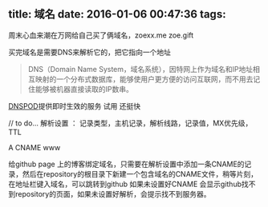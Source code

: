 title: 域名
date: 2016-01-06 00:47:36
tags:
---

周末心血来潮在万网给自己买了俩域名，zoexx.me zoe.gift

买完域名是需要DNS来解析它的，把它指向一个地址

> DNS（Domain Name System，域名系统），因特网上作为域名和IP地址相互映射的一个分布式数据库，能够使用户更方便的访问互联网，而不用去记住能够被机器直接读取的IP数串。

[DNSPOD](https://www.dnspod.cn)提供即时生效的服务 试用 还挺快

// to do...
解析设置 ： 记录类型，主机记录，解析线路，记录值，MX优先级，TTL

A
CNAME
www

给github page 上的博客绑定域名，只需要在解析设置中添加一条CNAME的记录，然后在repository的根目录下新建一个包含域名的CNAME文件，稍等片刻，在地址栏键入域名，可以跳转到github 如果未设置好CNAME 会显示github找不到repository的页面，如果未设置好解析，会提示找不到服务器。
